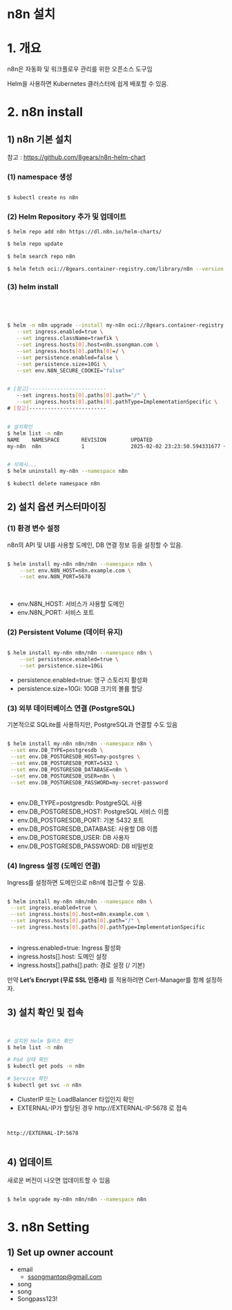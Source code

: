 # **n8n 설치**



# 1. 개요

n8n은 자동화 및 워크플로우 관리를 위한 오픈소스 도구임

Helm을 사용하면 Kubernetes 클러스터에 쉽게 배포할 수 있음.



# 2. n8n install





## 1) n8n 기본 설치



참고 : https://github.com/8gears/n8n-helm-chart





### (1) namespace 생성

```sh

$ kubectl create ns n8n

```



### (2) Helm Repository 추가 및 업데이트

```sh
$ helm repo add n8n https://dl.n8n.io/helm-charts/

$ helm repo update

$ helm search repo n8n

$ helm fetch oci://8gears.container-registry.com/library/n8n --version 0.25.2


```



### (3) helm install

```sh




$ helm -n n8n upgrade --install my-n8n oci://8gears.container-registry.com/library/n8n --version 0.25.2 \
   --set ingress.enabled=true \
   --set ingress.className=traefik \
   --set ingress.hosts[0].host=n8n.ssongman.com \
   --set ingress.hosts[0].paths[0]=/ \
   --set persistence.enabled=false \
   --set persistence.size=10Gi \
   --set env.N8N_SECURE_COOKIE="false"


# [참고]-------------------------
   --set ingress.hosts[0].paths[0].path="/" \
   --set ingress.hosts[0].paths[0].pathType=ImplementationSpecific \
# [참고]-------------------------


# 설치확인
$ helm list -n n8n
NAME    NAMESPACE       REVISION        UPDATED                                 STATUS  CHART           APP VERSION
my-n8n  n8n             1               2025-02-02 23:23:50.594331677 +0900 KST failed  n8n-0.25.2      1.58.2


# 삭제시...
$ helm uninstall my-n8n --namespace n8n

$ kubectl delete namespace n8n


```



## 2) 설치 옵션 커스터마이징



### (1) 환경 변수 설정

n8n의 API 및 UI를 사용할 도메인, DB 연결 정보 등을 설정할 수 있음.

```sh

$ helm install my-n8n n8n/n8n --namespace n8n \
    --set env.N8N_HOST=n8n.example.com \
    --set env.N8N_PORT=5678
    
    

```

* env.N8N_HOST: 서비스가 사용할 도메인
* env.N8N_PORT: 서비스 포트



### (2) Persistent Volume (데이터 유지)

```sh

$ helm install my-n8n n8n/n8n --namespace n8n \
    --set persistence.enabled=true \
    --set persistence.size=10Gi

```

* persistence.enabled=true: 영구 스토리지 활성화
* persistence.size=10Gi: 10GB 크기의 볼륨 할당



### (3) 외부 데이터베이스 연결 (PostgreSQL)

기본적으로 SQLite를 사용하지만, PostgreSQL과 연결할 수도 있음

```sh

$ helm install my-n8n n8n/n8n --namespace n8n \
 --set env.DB_TYPE=postgresdb \
 --set env.DB_POSTGRESDB_HOST=my-postgres \
 --set env.DB_POSTGRESDB_PORT=5432 \
 --set env.DB_POSTGRESDB_DATABASE=n8n \
 --set env.DB_POSTGRESDB_USER=n8n \
 --set env.DB_POSTGRESDB_PASSWORD=my-secret-password
 
```

* env.DB_TYPE=postgresdb: PostgreSQL 사용
* env.DB_POSTGRESDB_HOST: PostgreSQL 서비스 이름
* env.DB_POSTGRESDB_PORT: 기본 5432 포트
* env.DB_POSTGRESDB_DATABASE: 사용할 DB 이름
* env.DB_POSTGRESDB_USER: DB 사용자
* env.DB_POSTGRESDB_PASSWORD: DB 비밀번호



### (4) Ingress 설정 (도메인 연결)

Ingress를 설정하면 도메인으로 n8n에 접근할 수 있음.

```sh

$ helm install my-n8n n8n/n8n --namespace n8n \
 --set ingress.enabled=true \
 --set ingress.hosts[0].host=n8n.example.com \
 --set ingress.hosts[0].paths[0].path="/" \
 --set ingress.hosts[0].paths[0].pathType=ImplementationSpecific
 
```

* ingress.enabled=true: Ingress 활성화
* ingress.hosts[].host: 도메인 설정
* ingress.hosts[].paths[].path: 경로 설정 (/ 기본)



만약 **Let’s Encrypt (무료 SSL 인증서)** 를 적용하려면 Cert-Manager를 함께 설정하자.



## 3) 설치 확인 및 접속

```sh


# 설치된 Helm 릴리스 확인
$ helm list -n n8n

# Pod 상태 확인
$ kubectl get pods -n n8n

# Service 확인
$ kubectl get svc -n n8n

```



* ClusterIP 또는 LoadBalancer 타입인지 확인
* EXTERNAL-IP가 할당된 경우 http://EXTERNAL-IP:5678 로 접속



```


http://EXTERNAL-IP:5678


```





## 4) 업데이트



새로운 버전이 나오면 업데이트할 수 있음

```sh

$ helm upgrade my-n8n n8n/n8n --namespace n8n

```



# 3. n8n Setting



## 1) Set up owner account



* email
  * ssongmantop@gmail.com
* song
* song
* Songpass123!